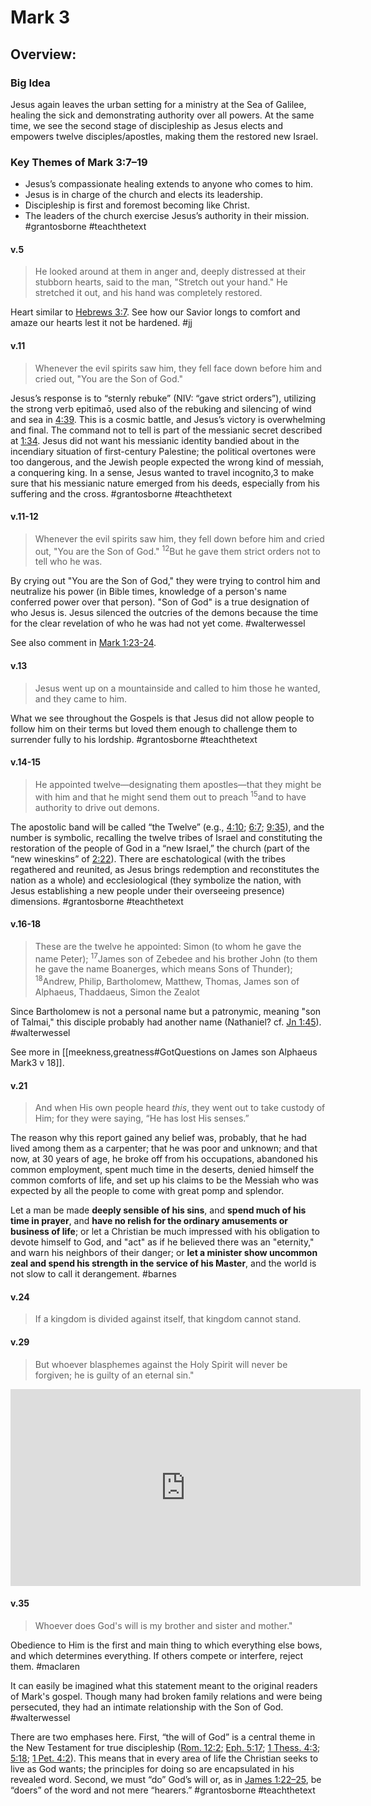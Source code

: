 # Mark 3

## Overview:

### Big Idea
Jesus again leaves the urban setting for a ministry at the Sea of Galilee, healing the sick and demonstrating authority over all powers. At the same time, we see the second stage of discipleship as Jesus elects and empowers twelve disciples/apostles, making them the restored new Israel.
### Key Themes of Mark 3:7–19
- Jesus’s compassionate healing extends to anyone who comes to him. 
- Jesus is in charge of the church and elects its leadership.
- Discipleship is first and foremost becoming like Christ.
- The leaders of the church exercise Jesus’s authority in their mission.
#grantosborne #teachthetext 

#### v.5
>He looked around at them in anger and, deeply distressed at their stubborn hearts, said to the man, "Stretch out your hand." He stretched it out, and his hand was completely restored.

Heart similar to [Hebrews 3:7](Hebrews3#v.7). See how our Savior longs to comfort and amaze our hearts lest it not be hardened. 
#jj 

#### v.11
>Whenever the evil spirits saw him, they fell face down before him and cried out, "You are the Son of God."

Jesus’s response is to “sternly rebuke” (NIV: “gave strict orders”), utilizing the strong verb epitimaō, used also of the rebuking and silencing of wind and sea in [4:39](Mark4#v.39). This is a cosmic battle, and Jesus’s victory is overwhelming and final. The command not to tell is part of the messianic secret described at [1:34](Mark1#v.34). Jesus did not want his messianic identity bandied about in the incendiary situation of first-century Palestine; the political overtones were too dangerous, and the Jewish people expected the wrong kind of messiah, a conquering king. In a sense, Jesus wanted to travel incognito,3 to make sure that his messianic nature emerged from his deeds, especially from his suffering and the cross.
#grantosborne #teachthetext 

#### v.11-12
>Whenever the evil spirits saw him, they fell down before him and cried out, "You are the Son of God." <sup>12</sup>But he gave them strict orders not to tell who he was.

By crying out "You are the Son of God," they were trying to control him and neutralize his power (in Bible times, knowledge of a person's name conferred power over that person). "Son of God" is a true designation of who Jesus is. Jesus silenced the outcries of the demons because the time for the clear revelation of who he was had not yet come.
#walterwessel 

See also comment in [Mark 1:23-24](Mark1#v.23-24).

#### v.13
>Jesus went up on a mountainside and called to him those he wanted, and they came to him.

What we see throughout the Gospels is that Jesus did not allow people to follow him on their terms but loved them enough to challenge them to surrender fully to his lordship.
#grantosborne #teachthetext 

#### v.14-15
>He appointed twelve—designating them apostles—that they might be with him and that he might send them out to preach <sup>15</sup>and to have authority to drive out demons.

The apostolic band will be called “the Twelve” (e.g., [4:10](Mark4#v.10); [6:7](Mark6#v.7); [9:35](Mark9#v.35)), and the number is symbolic, recalling the twelve tribes of Israel and constituting the restoration of the people of God in a “new Israel,” the church (part of the “new wineskins” of [2:22](Mark2#v.22)). There are eschatological (with the tribes regathered and reunited, as Jesus brings redemption and reconstitutes the nation as a whole) and ecclesiological (they symbolize the nation, with Jesus establishing a new people under their overseeing presence) dimensions.
#grantosborne #teachthetext 

#### v.16-18
>These are the twelve he appointed: Simon (to whom he gave the name Peter); <sup>17</sup>James son of Zebedee and his brother John (to them he gave the name Boanerges, which means Sons of Thunder); <sup>18</sup>Andrew, Philip, Bartholomew, Matthew, Thomas, James son of Alphaeus, Thaddaeus, Simon the Zealot

Since Bartholomew is not a personal name but a patronymic, meaning "son of Talmai," this disciple probably had another name (Nathaniel? cf. [Jn 1:45](John1#v.45)).
#walterwessel 

See more in [[meekness,greatness#GotQuestions on James son Alphaeus Mark3 v 18]].

#### v.21
>And when His own people heard _this_, they went out to take custody of Him; for they were saying, “He has lost His senses.”

The reason why this report gained any belief was, probably, that he had lived among them as a carpenter; that he was poor and unknown; and that now, at 30 years of age, he broke off from his occupations, abandoned his common employment, spent much time in the deserts, denied himself the common comforts of life, and set up his claims to be the Messiah who was expected by all the people to come with great pomp and splendor.

Let a man be made **deeply sensible of his sins**, and **spend much of his time in prayer**, and **have no relish for the ordinary amusements or business of life**; or let a Christian be much impressed with his obligation to devote himself to God, and "act" as if he believed there was an "eternity," and warn his neighbors of their danger; or **let a minister show uncommon zeal and spend his strength in the service of his Master**, and the world is not slow to call it derangement.
#barnes 

#### v.24
>If a kingdom is divided against itself, that kingdom cannot stand.

#### v.29
>But whoever blasphemes against the Holy Spirit will never be forgiven; he is guilty of an eternal sin."

<iframe width="560" height="315" src="https://www.youtube.com/embed/KmCHX8-2Smo?start=198" title="YouTube video player" frameborder="0" allow="accelerometer; autoplay; clipboard-write; encrypted-media; gyroscope; picture-in-picture" allowfullscreen></iframe>

#### v.35
>Whoever does God's will is my brother and sister and mother."

Obedience to Him is the first and main thing to which everything else bows, and which determines everything. If others compete or interfere, reject them.
#maclaren 

It can easily be imagined what this statement meant to the original readers of Mark's gospel. Though many had broken family relations and were being persecuted, they had an intimate relationship with the Son of God.
#walterwessel 

There are two emphases here. First, “the will of God” is a central theme in the New Testament for true discipleship ([Rom. 12:2](Romans12#v.1-2); [Eph. 5:17](Ephesians5#v.17); [1 Thess. 4:3](1Thess4#v.3); [5:18](1Thess5#v.16-18); [1 Pet. 4:2](1Peter4#v.2)). This means that in every area of life the Christian seeks to live as God wants; the principles for doing so are encapsulated in his revealed word. Second, we must “do” God’s will or, as in [James 1:22–25](James1#v.22), be “doers” of the word and not mere “hearers.”
#grantosborne #teachthetext 
